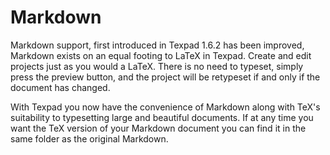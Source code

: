 # Markdown

Markdown support, first introduced in Texpad 1.6.2 has been improved, Markdown exists on an equal footing to LaTeX in Texpad.  Create and edit projects just as you would a LaTeX.  There is no need to typeset, simply press the preview button, and the project will be retypeset if and only if the document has changed.

With Texpad you now have the convenience of Markdown along with TeX's suitability to typesetting large and beautiful documents.  If at any time you want the TeX version of your Markdown document you can find it in the same folder as the original Markdown.